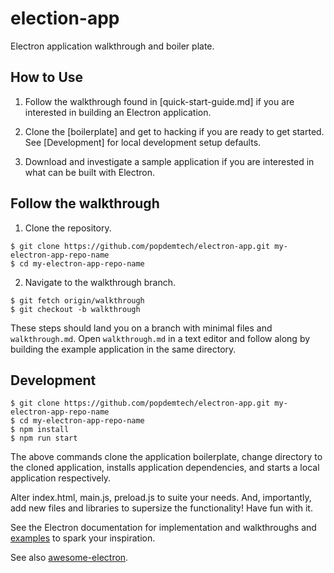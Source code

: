 # election-app

Electron application walkthrough and boiler plate.

## How to Use

1. Follow the walkthrough found in [quick-start-guide.md] if you are interested in building an Electron application.

3. Clone the [boilerplate] and get to hacking if you are ready to get started. See [Development] for local development setup defaults.

2. Download and investigate a sample application if you are interested in what can be built with Electron.

## Follow the walkthrough

1. Clone the repository.
```
$ git clone https://github.com/popdemtech/electron-app.git my-electron-app-repo-name
$ cd my-electron-app-repo-name
```

2. Navigate to the walkthrough branch.
```
$ git fetch origin/walkthrough
$ git checkout -b walkthrough
```

These steps should land you on a branch with minimal files and `walkthrough.md`. Open `walkthrough.md` in a text editor and follow along by building the example application in the same directory.

## Development

```
$ git clone https://github.com/popdemtech/electron-app.git my-electron-app-repo-name
$ cd my-electron-app-repo-name
$ npm install
$ npm run start
```

The above commands clone the application boilerplate, change directory to the cloned application, installs application dependencies, and starts a local application respectively.

Alter index.html, main.js, preload.js to suite your needs. And, importantly, add new files and libraries to supersize the functionality! Have fun with it.

See the Electron documentation for implementation and walkthroughs and [examples](https://www.electronjs.org/docs/latest/tutorial/examples) to spark your inspiration.

See also [awesome-electron](https://github.com/sindresorhus/awesome-electron#boilerplates).
